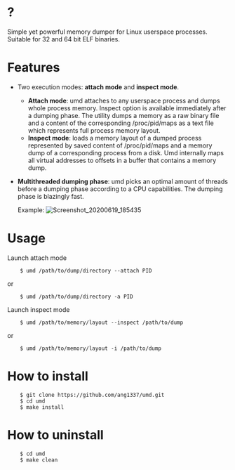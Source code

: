 # ?
Simple yet powerful memory dumper for Linux userspace processes. Suitable for 32 and 64 bit ELF binaries.
# Features
- Two execution modes: **attach mode** and **inspect mode**.
    - **Attach mode**: umd attaches to any userspace process and dumps whole process memory. Inspect option is available immediately after a dumping phase. The utility dumps a memory as a raw binary file and a content of the corresponding /proc/pid/maps as a text file which represents full process memory layout.
    - **Inspect mode**: loads a memory layout of a dumped process represented by saved content of /proc/pid/maps and a memory dump of a corresponding process from a disk. Umd internally maps all virtual addresses to offsets in a buffer that contains a memory dump.
- **Multithreaded dumping phase**: umd picks an optimal amount of threads before a dumping phase according to a CPU capabilities. The dumping phase is blazingly fast.
  
  Example:
  ![Screenshot_20200619_185435](https://user-images.githubusercontent.com/45107680/85154973-d3e7a680-b260-11ea-8bd2-125c1079c8f7.png)
# Usage
Launch attach mode

        $ umd /path/to/dump/directory --attach PID
        
or
        
        $ umd /path/to/dump/directory -a PID
Launch inspect mode

        $ umd /path/to/memory/layout --inspect /path/to/dump
        
or

        $ umd /path/to/memory/layout -i /path/to/dump
# How to install
        $ git clone https://github.com/ang1337/umd.git
        $ cd umd
        $ make install
# How to uninstall
        $ cd umd
        $ make clean

